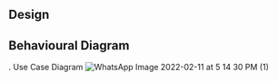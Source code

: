 ## Design

## Behavioural Diagram
. Use Case Diagram
![WhatsApp Image 2022-02-11 at 5 14 30 PM (1)](https://user-images.githubusercontent.com/98863647/153616674-10ca90f0-e8b5-4b9e-8962-51ba7aa47d72.jpeg)
